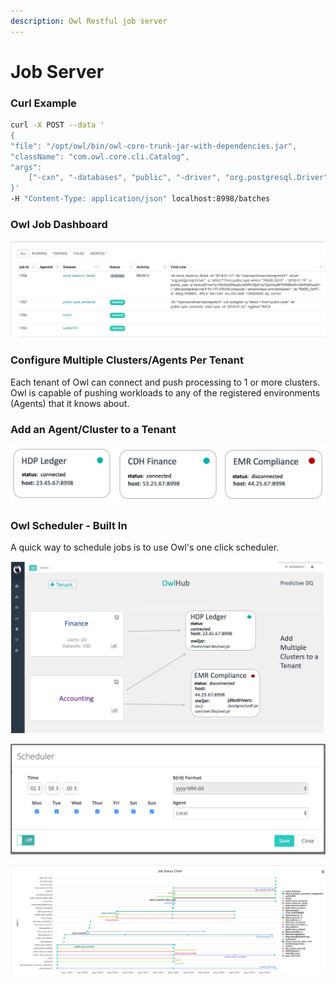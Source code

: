 ```yaml
---
description: Owl Restful job server
---
```


# Job Server

### Curl Example

```bash
curl -X POST --data '
{
"file": "/opt/owl/bin/owl-core-trunk-jar-with-dependencies.jar", 
"className": "com.owl.core.cli.Catalog", 
"args": 
    ["-cxn", "-databases", "public", "-driver", "org.postgresql.Driver", "-lib", "/opt/owl/drivers/postgres42/"]
}' 
-H "Content-Type: application/json" localhost:8998/batches
```

### Owl Job Dashboard

![](../.gitbook/assets/owl-job-status%20%281%29.png)

### Configure Multiple Clusters/Agents Per Tenant

Each tenant of Owl can connect and push processing to 1 or more clusters.  Owl is capable of pushing workloads to any of the registered environments \(Agents\) that it knows about. 

### Add an Agent/Cluster to a Tenant

![](../.gitbook/assets/owl-agent%20%281%29.png)

### Owl Scheduler - Built In

A quick way to schedule jobs is to use Owl's one click scheduler.

![](../.gitbook/assets/owl-tenant-agent%20%281%29.png)

![](../.gitbook/assets/owl-schedule.png)

![](../.gitbook/assets/olw-jobs.png)

